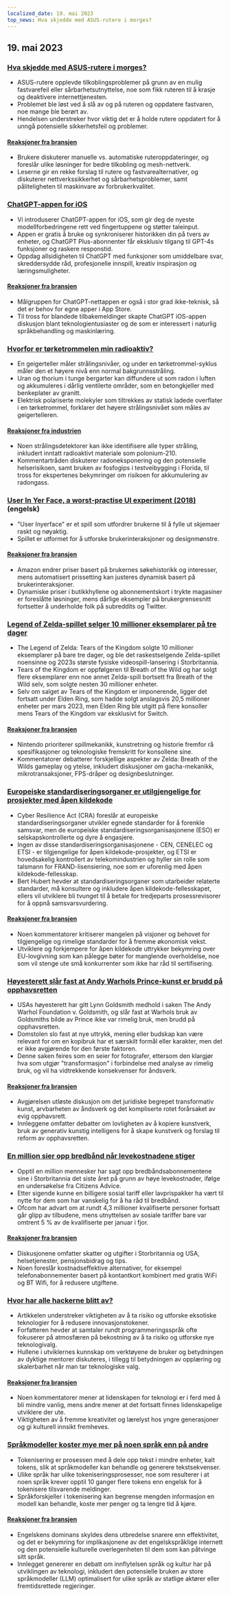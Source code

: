 ```yaml
---
localized_date: 19. mai 2023
top_news: Hva skjedde med ASUS-rutere i morges?
---
```




## 19. mai 2023

### [Hva skjedde med ASUS-rutere i morges?](https://www.downtowndougbrown.com/2023/05/what-happened-with-asus-routers-this-morning/)

- ASUS-rutere opplevde tilkoblingsproblemer på grunn av en mulig fastvarefeil eller sårbarhetsutnyttelse, noe som fikk ruteren til å krasje og deaktivere internettjenesten.
- Problemet ble løst ved å slå av og på ruteren og oppdatere fastvaren, noe mange ble berørt av.
- Hendelsen understreker hvor viktig det er å holde rutere oppdatert for å unngå potensielle sikkerhetsfeil og problemer.

#### [Reaksjoner fra bransjen](http://news.ycombinator.com/item?id=35983866)

- Brukere diskuterer manuelle vs. automatiske ruteroppdateringer, og foreslår ulike løsninger for bedre tilkobling og mesh-nettverk.
- Leserne gir en rekke forslag til rutere og fastvarealternativer, og diskuterer nettverkssikkerhet og sårbarhetsproblemer, samt påliteligheten til maskinvare av forbrukerkvalitet.

### [ChatGPT-appen for iOS](https://openai.com/blog/introducing-the-chatgpt-app-for-ios)

- Vi introduserer ChatGPT-appen for iOS, som gir deg de nyeste modellforbedringene rett ved fingertuppene og støtter taleinput.
- Appen er gratis å bruke og synkroniserer historikken din på tvers av enheter, og ChatGPT Plus-abonnenter får eksklusiv tilgang til GPT-4s funksjoner og raskere responstid.
- Oppdag allsidigheten til ChatGPT med funksjoner som umiddelbare svar, skreddersydde råd, profesjonelle innspill, kreativ inspirasjon og læringsmuligheter.

#### [Reaksjoner fra bransjen](http://news.ycombinator.com/item?id=35990552)

- Målgruppen for ChatGPT-nettappen er også i stor grad ikke-teknisk, så det er behov for egne apper i App Store.
- Til tross for blandede tilbakemeldinger skapte ChatGPT iOS-appen diskusjon blant teknologientusiaster og de som er interessert i naturlig språkbehandling og maskinlæring.

### [Hvorfor er tørketrommelen min radioaktiv?](https://physics.stackexchange.com/questions/764460/why-is-my-dryer-radioactive)

- En geigerteller måler strålingsnivåer, og under en tørketrommel-syklus måler den et høyere nivå enn normal bakgrunnsstråling.
- Uran og thorium i tunge bergarter kan diffundere ut som radon i luften og akkumuleres i dårlig ventilerte områder, som en betongkjeller med benkeplater av granitt.
- Elektrisk polariserte molekyler som tiltrekkes av statisk ladede overflater i en tørketrommel, forklarer det høyere strålingsnivået som måles av geigertelleren.

#### [Reaksjoner fra industrien](http://news.ycombinator.com/item?id=35990858)

- Noen strålingsdetektorer kan ikke identifisere alle typer stråling, inkludert inntatt radioaktivt materiale som polonium-210.
- Kommentartråden diskuterer radoneksponering og den potensielle helserisikoen, samt bruken av fosfogips i testveibygging i Florida, til tross for ekspertenes bekymringer om risikoen for akkumulering av radongass.

### [User In Yer Face, a worst-practise UI experiment (2018)](https://userinyerface.com/) (engelsk)

- "User Inyerface" er et spill som utfordrer brukerne til å fylle ut skjemaer raskt og nøyaktig.
- Spillet er utformet for å utforske brukerinteraksjoner og designmønstre.

#### [Reaksjoner fra bransjen](http://news.ycombinator.com/item?id=35985240)

- Amazon endrer priser basert på brukernes søkehistorikk og interesser, mens automatisert prissetting kan justeres dynamisk basert på brukerinteraksjoner.
- Dynamiske priser i butikkhyllene og abonnementskort i trykte magasiner er foreslåtte løsninger, mens dårlige eksempler på brukergrensesnitt fortsetter å underholde folk på subreddits og Twitter.

### [Legend of Zelda-spillet selger 10 millioner eksemplarer på tre dager](https://finance.yahoo.com/news/legend-zelda-game-sells-10-172603983.html)

- The Legend of Zelda: Tears of the Kingdom solgte 10 millioner eksemplarer på bare tre dager, og ble det raskestselgende Zelda-spillet noensinne og 2023s største fysiske videospill-lansering i Storbritannia.
- Tears of the Kingdom er oppfølgeren til Breath of the Wild og har solgt flere eksemplarer enn noe annet Zelda-spill bortsett fra Breath of the Wild selv, som solgte nesten 30 millioner enheter.
- Selv om salget av Tears of the Kingdom er imponerende, ligger det fortsatt under Elden Ring, som hadde solgt anslagsvis 20,5 millioner enheter per mars 2023, men Elden Ring ble utgitt på flere konsoller mens Tears of the Kingdom var eksklusivt for Switch.

#### [Reaksjoner fra bransjen](http://news.ycombinator.com/item?id=35986956)

- Nintendo prioriterer spillmekanikk, kunstretning og historie fremfor rå spesifikasjoner og teknologiske fremskritt for konsollene sine.
- Kommentatorer debatterer forskjellige aspekter av Zelda: Breath of the Wilds gameplay og ytelse, inkludert diskusjoner om gacha-mekanikk, mikrotransaksjoner, FPS-dråper og designbeslutninger.

### [Europeiske standardiseringsorganer er utilgjengelige for prosjekter med åpen kildekode](https://blog.opensource.org/another-issue-with-the-cyber-resilience-act-european-standards-bodies-are-inaccessible-to-open-source-projects/)

- Cyber Resilience Act (CRA) foreslår at europeiske standardiseringsorganer utvikler egnede standarder for å forenkle samsvar, men de europeiske standardiseringsorganisasjonene (ESO) er selskapskontrollerte og dyre å engasjere.
- Ingen av disse standardiseringsorganisasjonene - CEN, CENELEC og ETSI - er tilgjengelige for åpen kildekode-prosjekter, og ETSI er hovedsakelig kontrollert av telekomindustrien og hyller sin rolle som talsmann for FRAND-lisensiering, noe som er uforenlig med åpen kildekode-fellesskap.
- Bert Hubert hevder at standardiseringsorganer som utarbeider relaterte standarder, må konsultere og inkludere åpen kildekode-fellesskapet, ellers vil utviklere bli tvunget til å betale for tredjeparts prosessrevisorer for å oppnå samsvarsvurdering.

#### [Reaksjoner fra bransjen](http://news.ycombinator.com/item?id=35985590)

- Noen kommentatorer kritiserer mangelen på visjoner og behovet for tilgjengelige og rimelige standarder for å fremme økonomisk vekst.
- Utviklere og forkjempere for åpen kildekode uttrykker bekymring over EU-lovgivning som kan pålegge bøter for manglende overholdelse, noe som vil stenge ute små konkurrenter som ikke har råd til sertifisering.

### [Høyesterett slår fast at Andy Warhols Prince-kunst er brudd på opphavsretten](https://petapixel.com/2023/05/18/supreme-court-rules-andy-warhols-prince-art-is-copyright-infringement/)

- USAs høyesterett har gitt Lynn Goldsmith medhold i saken The Andy Warhol Foundation v. Goldsmith, og slår fast at Warhols bruk av Goldsmiths bilde av Prince ikke var rimelig bruk, men brudd på opphavsretten.
- Domstolen slo fast at nye uttrykk, mening eller budskap kan være relevant for om en kopibruk har et særskilt formål eller karakter, men det er ikke avgjørende for den første faktoren.
- Denne saken feires som en seier for fotografer, ettersom den klargjør hva som utgjør "transformasjon" i forbindelse med analyse av rimelig bruk, og vil ha vidtrekkende konsekvenser for åndsverk.

#### [Reaksjoner fra bransjen](http://news.ycombinator.com/item?id=35991725)

- Avgjørelsen utløste diskusjon om det juridiske begrepet transformativ kunst, arvbarheten av åndsverk og det kompliserte rotet forårsaket av evig opphavsrett.
- Innleggene omfatter debatter om lovligheten av å kopiere kunstverk, bruk av generativ kunstig intelligens for å skape kunstverk og forslag til reform av opphavsretten.

### [En million sier opp bredbånd når levekostnadene stiger](https://www.bbc.com/news/technology-65622403)

- Opptil en million mennesker har sagt opp bredbåndsabonnementene sine i Storbritannia det siste året på grunn av høye levekostnader, ifølge en undersøkelse fra Citizens Advice.
- Etter sigende kunne en billigere sosial tariff eller lavprispakker ha vært til nytte for dem som har vanskelig for å ha råd til bredbånd.
- Ofcom har advart om at rundt 4,3 millioner kvalifiserte personer fortsatt går glipp av tilbudene, mens utnyttelsen av sosiale tariffer bare var omtrent 5 % av de kvalifiserte per januar i fjor.

#### [Reaksjoner fra bransjen](http://news.ycombinator.com/item?id=35984928)

- Diskusjonene omfatter skatter og utgifter i Storbritannia og USA, helsetjenester, pensjonsbidrag og tips.
- Noen foreslår kostnadseffektive alternativer, for eksempel telefonabonnementer basert på kontantkort kombinert med gratis WiFi og BT Wifi, for å redusere utgiftene.

### [Hvor har alle hackerne blitt av?](https://morepablo.com/2023/05/where-have-all-the-hackers-gone.html)

- Artikkelen understreker viktigheten av å ta risiko og utforske eksotiske teknologier for å redusere innovasjonstokener.
- Forfatteren hevder at samtaler rundt programmeringsspråk ofte fokuserer på atmosfæren på bekostning av å ta risiko og utforske nye teknologivalg.
- Hullene i utviklernes kunnskap om verktøyene de bruker og betydningen av dyktige mentorer diskuteres, i tillegg til betydningen av opplæring og skalerbarhet når man tar teknologiske valg.

#### [Reaksjoner fra bransjen](http://news.ycombinator.com/item?id=35986270)

- Noen kommentatorer mener at lidenskapen for teknologi er i ferd med å bli mindre vanlig, mens andre mener at det fortsatt finnes lidenskapelige utviklere der ute.
- Viktigheten av å fremme kreativitet og lærelyst hos yngre generasjoner og gi kulturell innsikt fremheves.

### [Språkmodeller koster mye mer på noen språk enn på andre](https://blog.yenniejun.com/p/all-languages-are-not-created-tokenized)

- Tokenisering er prosessen med å dele opp tekst i mindre enheter, kalt tokens, slik at språkmodeller kan behandle og generere tekstsekvenser.
- Ulike språk har ulike tokeniseringsprosesser, noe som resulterer i at noen språk krever opptil 10 ganger flere tokens enn engelsk for å tokenisere tilsvarende meldinger.
- Språkforskjeller i tokenisering kan begrense mengden informasjon en modell kan behandle, koste mer penger og ta lengre tid å kjøre.

#### [Reaksjoner fra bransjen](http://news.ycombinator.com/item?id=35983707)

- Engelskens dominans skyldes dens utbredelse snarere enn effektivitet, og det er bekymring for implikasjonene av det engelskspråklige internett og den potensielle kulturelle overlegenheten til dem som kan påtvinge sitt språk.
- Innlegget genererer en debatt om innflytelsen språk og kultur har på utviklingen av teknologi, inkludert den potensielle bruken av store språkmodeller (LLM) optimalisert for ulike språk av statlige aktører eller fremtidsrettede regjeringer.

</Steps>
